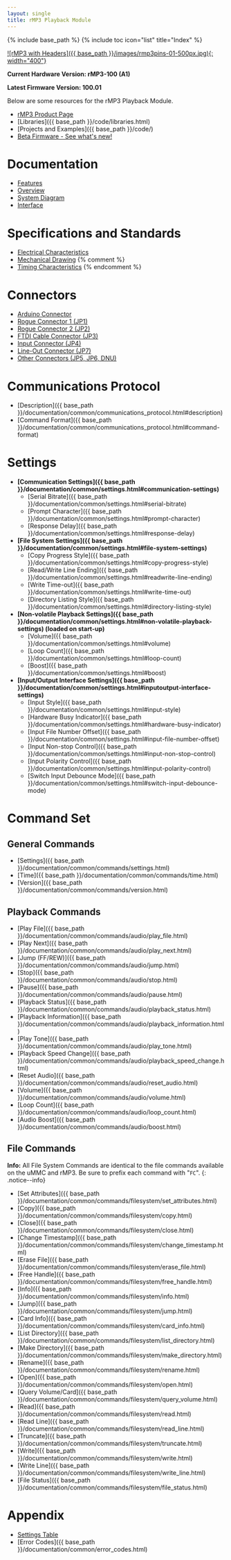 ```yaml
---
layout: single
title: rMP3 Playback Module
---
```

{% include base_path %}
{% include toc icon="list" title="Index" %}

[![rMP3 with Headers]({{ base_path }}/images/rmp3pins-01-500px.jpg){: width="400"}](photos.html)

**Current Hardware Version: rMP3-100 (A1)**

**Latest Firmware Version: 100.01**

Below are some resources for the rMP3 Playback Module.

  * [rMP3 Product Page](http://www.roguerobotics.com/products/rmp3)
  * [Libraries]({{ base_path }}/code/libraries.html)
  * [Projects and Examples]({{ base_path }}/code/)
  * [Beta Firmware - See what's new!](beta/)

# Documentation

  * [Features](features.html)
  * [Overview](overview.html)
  * [System Diagram](system_diagram.html)
  * [Interface](interface.html)

# Specifications and Standards

  * [Electrical Characteristics](electrical_characteristics.html)
  * [Mechanical Drawing](mechanical_drawing.html)
{% comment %}
  * [Timing Characteristics](timing_characteristics.html)
{% endcomment %}

# Connectors

  * [Arduino Connector](connectors.html#arduino-connector)
  * [Rogue Connector 1 (JP1)](connectors.html#rogue-connector-1)
  * [Rogue Connector 2 (JP2)](connectors.html#rogue-connector-2)
  * [FTDI Cable Connector (JP3)](connectors.html#ftdi-cable-connector)
  * [Input Connector (JP4)](connectors.html#input-connector)
  * [Line-Out Connector (JP7)](connectors.html#line-out-connector)
  * [Other Connectors (JP5, JP6, DNU)](connectors.html#other-connectors)

# Communications Protocol

  * [Description]({{ base_path }}/documentation/common/communications_protocol.html#description)
  * [Command Format]({{ base_path }}/documentation/common/communications_protocol.html#command-format)

# Settings

  * **[Communication Settings]({{ base_path }}/documentation/common/settings.html#communication-settings)**
    * [Serial Bitrate]({{ base_path }}/documentation/common/settings.html#serial-bitrate)
    * [Prompt Character]({{ base_path }}/documentation/common/settings.html#prompt-character)
    * [Response Delay]({{ base_path }}/documentation/common/settings.html#response-delay)
  * **[File System Settings]({{ base_path }}/documentation/common/settings.html#file-system-settings)**
    * [Copy Progress Style]({{ base_path }}/documentation/common/settings.html#copy-progress-style)
    * [Read/Write Line Ending]({{ base_path }}/documentation/common/settings.html#readwrite-line-ending)
    * [Write Time-out]({{ base_path }}/documentation/common/settings.html#write-time-out)
    * [Directory Listing Style]({{ base_path }}/documentation/common/settings.html#directory-listing-style)
  * **[Non-volatile Playback Settings]({{ base_path }}/documentation/common/settings.html#non-volatile-playback-settings) (loaded on start-up)**
    * [Volume]({{ base_path }}/documentation/common/settings.html#volume)
    * [Loop Count]({{ base_path }}/documentation/common/settings.html#loop-count)
    * [Boost]({{ base_path }}/documentation/common/settings.html#boost)
  * **[Input/Output Interface Settings]({{ base_path }}/documentation/common/settings.html#inputoutput-interface-settings)**
    * [Input Style]({{ base_path }}/documentation/common/settings.html#input-style)
    * [Hardware Busy Indicator]({{ base_path }}/documentation/common/settings.html#hardware-busy-indicator)
    * [Input File Number Offset]({{ base_path }}/documentation/common/settings.html#input-file-number-offset)
    * [Input Non-stop Control]({{ base_path }}/documentation/common/settings.html#input-non-stop-control)
    * [Input Polarity Control]({{ base_path }}/documentation/common/settings.html#input-polarity-control)
    * [Switch Input Debounce Mode]({{ base_path }}/documentation/common/settings.html#switch-input-debounce-mode)

# Command Set

## General Commands

  * [Settings]({{ base_path }}/documentation/common/commands/settings.html)
  * [Time]({{ base_path }}/documentation/common/commands/time.html)
  * [Version]({{ base_path }}/documentation/common/commands/version.html)

## Playback Commands

  * [Play File]({{ base_path }}/documentation/common/commands/audio/play_file.html)
  * [Play Next]({{ base_path }}/documentation/common/commands/audio/play_next.html)
  * [Jump (FF/REW)]({{ base_path }}/documentation/common/commands/audio/jump.html)
  * [Stop]({{ base_path }}/documentation/common/commands/audio/stop.html)
  * [Pause]({{ base_path }}/documentation/common/commands/audio/pause.html)
  * [Playback Status]({{ base_path }}/documentation/common/commands/audio/playback_status.html)
  * [Playback Information]({{ base_path }}/documentation/common/commands/audio/playback_information.html)
  * [Play Tone]({{ base_path }}/documentation/common/commands/audio/play_tone.html)
  * [Playback Speed Change]({{ base_path }}/documentation/common/commands/audio/playback_speed_change.html)
  * [Reset Audio]({{ base_path }}/documentation/common/commands/audio/reset_audio.html)
  * [Volume]({{ base_path }}/documentation/common/commands/audio/volume.html)
  * [Loop Count]({{ base_path }}/documentation/common/commands/audio/loop_count.html)
  * [Audio Boost]({{ base_path }}/documentation/common/commands/audio/boost.html)

## File Commands

**Info:** All File System Commands are identical to the file commands available on the uMMC and rMP3. Be sure to prefix each command with "`FC`".
{: .notice--info}

  * [Set Attributes]({{ base_path }}/documentation/common/commands/filesystem/set_attributes.html)
  * [Copy]({{ base_path }}/documentation/common/commands/filesystem/copy.html)
  * [Close]({{ base_path }}/documentation/common/commands/filesystem/close.html)
  * [Change Timestamp]({{ base_path }}/documentation/common/commands/filesystem/change_timestamp.html)
  * [Erase File]({{ base_path }}/documentation/common/commands/filesystem/erase_file.html)
  * [Free Handle]({{ base_path }}/documentation/common/commands/filesystem/free_handle.html)
  * [Info]({{ base_path }}/documentation/common/commands/filesystem/info.html)
  * [Jump]({{ base_path }}/documentation/common/commands/filesystem/jump.html)
  * [Card Info]({{ base_path }}/documentation/common/commands/filesystem/card_info.html)
  * [List Directory]({{ base_path }}/documentation/common/commands/filesystem/list_directory.html)
  * [Make Directory]({{ base_path }}/documentation/common/commands/filesystem/make_directory.html)
  * [Rename]({{ base_path }}/documentation/common/commands/filesystem/rename.html)
  * [Open]({{ base_path }}/documentation/common/commands/filesystem/open.html)
  * [Query Volume/Card]({{ base_path }}/documentation/common/commands/filesystem/query_volume.html)
  * [Read]({{ base_path }}/documentation/common/commands/filesystem/read.html)
  * [Read Line]({{ base_path }}/documentation/common/commands/filesystem/read_line.html)
  * [Truncate]({{ base_path }}/documentation/common/commands/filesystem/truncate.html)
  * [Write]({{ base_path }}/documentation/common/commands/filesystem/write.html)
  * [Write Line]({{ base_path }}/documentation/common/commands/filesystem/write_line.html)
  * [File Status]({{ base_path }}/documentation/common/commands/filesystem/file_status.html)

# Appendix

  * [Settings Table](settings_table.html)
  * [Error Codes]({{ base_path }}/documentation/common/error_codes.html)
